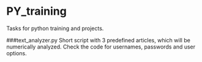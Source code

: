# PY_training
Tasks for python training and projects.

###text_analyzer.py
Short script with 3 predefined articles, which will be numerically analyzed. Check the code for usernames, passwords and user options.